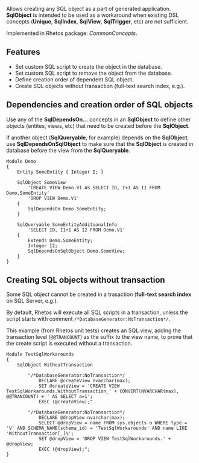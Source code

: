 Allows creating any SQL object as a part of generated application.
**SqlObject** is intended to be used as a workaround when existing DSL concepts (**Unique**, **SqlIndex**, **SqlView**, **SqlTrigger**, etc) are not sufficient.

Implemented in Rhetos package: *CommonConcepts*.

Features
--------

* Set custom SQL script to create the object in the database.
* Set custom SQL script to remove the object from the database.
* Define creation order of dependent SQL object.
* Create SQL objects without transaction (full-text search index, e.g.). 

Dependencies and creation order of SQL objects
----------------------------------------------

Use any of the **SqlDependsOn...** concepts in an **SqlObject** to define other objects (entites, views, etc) that need to be created before the **SqlObject**.

If another object (**SqlQueryable**, for example) depends on the **SqlObject**, use **SqlDependsOnSqlObject** to make sure that the **SqlObject** is created in database before the view from the **SqlQueryable**.

    Module Demo
    {
        Entity SomeEntity { Integer I; }

        SqlObject SomeView
            'CREATE VIEW Demo.V1 AS SELECT ID, I+1 AS I1 FROM Demo.SomeEntity'
            'DROP VIEW Demo.V1'
        {
            SqlDependsOn Demo.SomeEntity;
        }

        SqlQueryable SomeEntityAdditionalInfo
            'SELECT ID, I1+1 AS I2 FROM Demo.V1'
        {
            Extends Demo.SomeEntity;
            Integer I2;
            SqlDependsOnSqlObject Demo.SomeView;
        }
    }

Creating SQL objects without transaction
----------------------------------------

Some SQL object cannot be created in a trasaction (**full-text search index** on SQL Server, e.g.).

By default, Rhetos will execute all SQL scripts in a transaction, unless the script starts with comment `/*DatabaseGenerator:NoTransaction*/`.

This example (from Rhetos unit tests) creates an SQL view, adding the transaction level (`@@TRANCOUNT`) as the suffix to the view name, to prove that the create script is executed without a transaction. 

    Module TestSqlWorkarounds
    {
        SqlObject WithoutTransaction
        
            "/*DatabaseGenerator:NoTransaction*/
                DECLARE @createView nvarchar(max);
                SET @createView = 'CREATE VIEW TestSqlWorkarounds.WithoutTransaction_' + CONVERT(NVARCHAR(max), @@TRANCOUNT) + ' AS SELECT a=1';
                EXEC (@createView);"
                
            "/*DatabaseGenerator:NoTransaction*/
                DECLARE @dropView nvarchar(max);
                SELECT @dropView = name FROM sys.objects o WHERE type = 'V' AND SCHEMA_NAME(schema_id) = 'TestSqlWorkarounds' AND name LIKE 'WithoutTransaction[_]%';
                SET @dropView = 'DROP VIEW TestSqlWorkarounds.' + @dropView;
                EXEC (@dropView);";
	}

